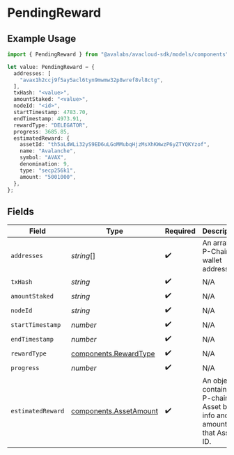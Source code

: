 # PendingReward

## Example Usage

```typescript
import { PendingReward } from "@avalabs/avacloud-sdk/models/components";

let value: PendingReward = {
  addresses: [
    "avax1h2ccj9f5ay5acl6tyn9mwmw32p8wref8vl8ctg",
  ],
  txHash: "<value>",
  amountStaked: "<value>",
  nodeId: "<id>",
  startTimestamp: 4783.70,
  endTimestamp: 4973.91,
  rewardType: "DELEGATOR",
  progress: 3685.85,
  estimatedReward: {
    assetId: "th5aLdWLi32yS9ED6uLGoMMubqHjzMsXhKWwzP6yZTYQKYzof",
    name: "Avalanche",
    symbol: "AVAX",
    denomination: 9,
    type: "secp256k1",
    amount: "5001000",
  },
};
```

## Fields

| Field                                                                          | Type                                                                           | Required                                                                       | Description                                                                    | Example                                                                        |
| ------------------------------------------------------------------------------ | ------------------------------------------------------------------------------ | ------------------------------------------------------------------------------ | ------------------------------------------------------------------------------ | ------------------------------------------------------------------------------ |
| `addresses`                                                                    | *string*[]                                                                     | :heavy_check_mark:                                                             | An array of P-Chain wallet addresses.                                          | [<br/>"avax1h2ccj9f5ay5acl6tyn9mwmw32p8wref8vl8ctg"<br/>]                      |
| `txHash`                                                                       | *string*                                                                       | :heavy_check_mark:                                                             | N/A                                                                            |                                                                                |
| `amountStaked`                                                                 | *string*                                                                       | :heavy_check_mark:                                                             | N/A                                                                            |                                                                                |
| `nodeId`                                                                       | *string*                                                                       | :heavy_check_mark:                                                             | N/A                                                                            |                                                                                |
| `startTimestamp`                                                               | *number*                                                                       | :heavy_check_mark:                                                             | N/A                                                                            |                                                                                |
| `endTimestamp`                                                                 | *number*                                                                       | :heavy_check_mark:                                                             | N/A                                                                            |                                                                                |
| `rewardType`                                                                   | [components.RewardType](../../models/components/rewardtype.md)                 | :heavy_check_mark:                                                             | N/A                                                                            |                                                                                |
| `progress`                                                                     | *number*                                                                       | :heavy_check_mark:                                                             | N/A                                                                            |                                                                                |
| `estimatedReward`                                                              | [components.AssetAmount](../../models/components/assetamount.md)               | :heavy_check_mark:                                                             | An object containing P-chain Asset basic info and the amount of that Asset ID. |                                                                                |